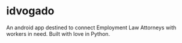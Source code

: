 # idvogado
An android app destined to connect Employment Law Attorneys with workers in need. Built with love in Python.
